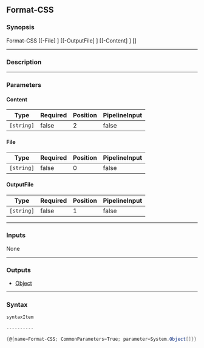 Format-CSS
----------

### Synopsis

Format-CSS [[-File] <string>] [[-OutputFile] <string>] [[-Content] <string>] [<CommonParameters>]

---

### Description

---

### Parameters
#### **Content**

|Type      |Required|Position|PipelineInput|
|----------|--------|--------|-------------|
|`[string]`|false   |2       |false        |

#### **File**

|Type      |Required|Position|PipelineInput|
|----------|--------|--------|-------------|
|`[string]`|false   |0       |false        |

#### **OutputFile**

|Type      |Required|Position|PipelineInput|
|----------|--------|--------|-------------|
|`[string]`|false   |1       |false        |

---

### Inputs
None

---

### Outputs
* [Object](https://learn.microsoft.com/en-us/dotnet/api/System.Object)

---

### Syntax
```PowerShell
syntaxItem
```
```PowerShell
----------
```
```PowerShell
{@{name=Format-CSS; CommonParameters=True; parameter=System.Object[]}}
```
